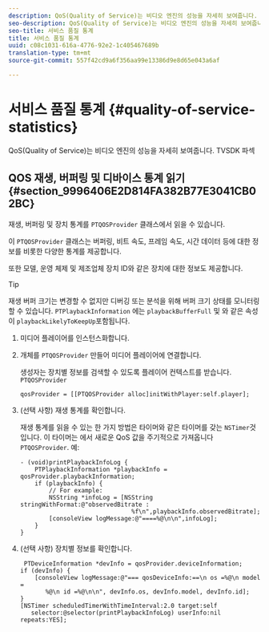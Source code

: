 ```yaml
---
description: QoS(Quality of Service)는 비디오 엔진의 성능을 자세히 보여줍니다. TVSDK 파섹
seo-description: QoS(Quality of Service)는 비디오 엔진의 성능을 자세히 보여줍니다. TVSDK 파섹
seo-title: 서비스 품질 통계
title: 서비스 품질 통계
uuid: c08c1031-616a-4776-92e2-1c405467689b
translation-type: tm+mt
source-git-commit: 557f42cd9a6f356aa99e13386d9e8d65e043a6af

---
```



# 서비스 품질 통계 {#quality-of-service-statistics}

QoS(Quality of Service)는 비디오 엔진의 성능을 자세히 보여줍니다. TVSDK 파섹

## QOS 재생, 버퍼링 및 디바이스 통계 읽기 {#section_9996406E2D814FA382B77E3041CB02BC}

재생, 버퍼링 및 장치 통계를 `PTQOSProvider` 클래스에서 읽을 수 있습니다.

이 `PTQOSProvider` 클래스는 버퍼링, 비트 속도, 프레임 속도, 시간 데이터 등에 대한 정보를 비롯한 다양한 통계를 제공합니다.

또한 모델, 운영 체제 및 제조업체 장치 ID와 같은 장치에 대한 정보도 제공합니다.

>[!TIP]
>
>재생 버퍼 크기는 변경할 수 없지만 디버깅 또는 분석을 위해 버퍼 크기 상태를 모니터링할 수 있습니다. `PTPlaybackInformation` 에는 `playbackBufferFull` 및 와 같은 속성이 `playbackLikelyToKeepUp`포함됩니다.

1. 미디어 플레이어를 인스턴스화합니다.
1. 개체를 `PTQOSProvider` 만들어 미디어 플레이어에 연결합니다.

   생성자는 장치별 정보를 검색할 수 있도록 플레이어 컨텍스트를 받습니다. `PTQOSProvider`

   ```
   qosProvider = [[PTQOSProvider alloc]initWithPlayer:self.player]; 
   ```

1. (선택 사항) 재생 통계를 확인합니다.

   재생 통계를 읽을 수 있는 한 가지 방법은 타이머와 같은 타이머를 갖는 `NSTimer`것입니다. 이 타이머는 에서 새로운 QoS 값을 주기적으로 가져옵니다 `PTQOSProvider`. 예:

   ```
   - (void)printPlaybackInfoLog { 
       PTPlaybackInformation *playbackInfo = qosProvider.playbackInformation;  
       if (playbackInfo) { 
           // For example: 
           NSString *infoLog = [NSString stringWithFormat:@"observedBitrate :  
                                  %f\n",playbackInfo.observedBitrate]; 
           [consoleView logMessage:@"====%@\n\n",infoLog]; 
       } 
   }
   ```

1. (선택 사항) 장치별 정보를 확인합니다.

   ```
    PTDeviceInformation *devInfo = qosProvider.deviceInformation; 
   if (devInfo) { 
       [consoleView logMessage:@"=== qosDeviceInfo:==\n os =%@\n model =  
          %@\n id =%@\n\n", devInfo.os, devInfo.model, devInfo.id]; 
   } 
   [NSTimer scheduledTimerWithTimeInterval:2.0 target:self  
      selector:@selector(printPlaybackInfoLog) userInfo:nil repeats:YES];
   ```
